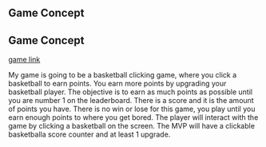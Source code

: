 ## Game Concept

## Game Concept

[game link](https://christiank32.github.io/java_game/game.html)

My game is going to be a basketball clicking game, where you click a basketball to earn points. You earn more points by upgrading your basketball player. The objective is to earn as much points as possible until you are number 1 on the leaderboard. There is a score and it is the amount of points you have. There is no win or lose for this game, you play until you earn enough points to where you get bored. The player will interact with the game by clicking a basketball on the screen. The MVP will have a clickable basketballa score counter and at least 1 upgrade.
